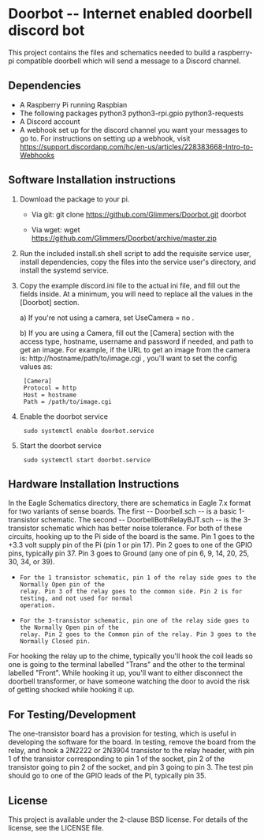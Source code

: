 Doorbot -- Internet enabled doorbell discord bot
================================================

This project contains the files and schematics needed to build a raspberry-pi compatible doorbell
which will send a message to a Discord channel.

Dependencies
------------

* A Raspberry Pi running Raspbian
* The following packages
        python3
        python3-rpi.gpio
        python3-requests
* A Discord account
* A webhook set up for the discord channel you want your messages to go to. For instructions on
      setting up a webhook, visit
      https://support.discordapp.com/hc/en-us/articles/228383668-Intro-to-Webhooks

Software Installation instructions
----------------------------------

1. Download the package to your pi.

    * Via git: 
            git clone https://github.com/Glimmers/Doorbot.git doorbot

    * Via wget:
            wget https://github.com/Glimmers/Doorbot/archive/master.zip

2. Run the included install.sh shell script to add the requisite service user, install dependencies,
copy the files into the service user's directory, and install the systemd service.

3. Copy the example discord.ini file to the actual ini file, and fill out the fields inside. At a
minimum, you will need to replace all the values in the [Doorbot] section.

    a) If you're not using a camera, set UseCamera = no .

    b) If you are using a Camera, fill out the [Camera] section with the access type, hostname,
    username and password if needed, and path to get an image. For example, if the URL to get an image
    from the camera is: http://hostname/path/to/image.cgi , you'll want to set the config values as:

        [Camera]
        Protocol = http
        Host = hostname
        Path = /path/to/image.cgi

4. Enable the doorbot service
    
        sudo systemctl enable doorbot.service

5. Start the doorbot service

        sudo systemctl start doorbot.service
   

Hardware Installation Instructions
----------------------------------

In the Eagle Schematics directory, there are schematics in Eagle 7.x format for two variants of sense
boards. The first -- Doorbell.sch -- is a basic 1-transistor schematic. The second --
DoorbellBothRelayBJT.sch -- is the 3-transistor schematic which has better noise tolerance. For both of
these circuits, hooking up to the Pi side of the board is the same. Pin 1 goes to the +3.3 volt supply
pin of the Pi (pin 1 or pin 17). Pin 2 goes to one of the GPIO pins, typically pin 37. Pin 3 goes to
Ground (any one of pin 6, 9, 14, 20, 25, 30, 34, or 39).

*     For the 1 transistor schematic, pin 1 of the relay side goes to the Normally Open pin of the
      relay. Pin 3 of the relay goes to the common side. Pin 2 is for testing, and not used for normal
      operation.

*     For the 3-transistor schematic, pin one of the relay side goes to the Normally Open pin of the
      relay. Pin 2 goes to the Common pin of the relay. Pin 3 goes to the Normally Closed pin.

For hooking the relay up to the chime, typically you'll hook the coil leads so one is going to the
terminal labelled "Trans" and the other to the terminal labelled "Front". While hooking it up, you'll
want to either disconnect the doorbell transformer, or have someone watching the door to
avoid the risk of getting shocked while hooking it up.

For Testing/Development
-----------------------

The one-transistor board has a provision for testing, which is useful in developing the software for
the board. In testing, remove the board from the relay, and hook a 2N2222 or 2N3904 transistor to the
relay header, with pin 1 of the transistor corresponding to pin 1 of the socket, pin 2 of the
transistor going to pin 2 of the socket, and pin 3 going to pin 3. The test pin should go to one of the
GPIO leads of the PI, typically pin 35.

License
-------

This project is available under the 2-clause BSD license. For details of the license, see the LICENSE file.

